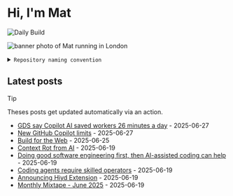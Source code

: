 # Hi, I'm Mat

![Daily Build](https://github.com/mat-0/mat-0/workflows/Daily%20Build/badge.svg)

![banner photo of Mat running in London](https://raw.githubusercontent.com/mat-0/mat-0/master/images/gh-header-image-cropped.jpg)

<details><summary><code>Repository naming convention</code></summary>
  
Repositories, where possible, are lowercase with underscores and follow the naming conventions below. 

  
- For demonstrations or proof of concepts, use the format `demo_name`.
- Boilerplate or templates are named in the format `template_name`.
  - where appropriate these are also published through GitHub pages and will be available at `username.github.io/repo_name`.
- WordPress-related content (mostly plugins) are prefixed with `wp_`.
- Twitter bots are prefixed with `bot_`.
- Standard repositories are named as they are, sometimes this might be a domain name e.g. `thechels.uk`.
</details>

## Latest posts

> [!TIP]
> Theses posts get updated automatically via an action.

<!-- blog starts -->
- [GDS say Copilot AI saved workers 26 minutes a day](https://thechels.uk/gds-say-copilot-ai-saved-workers-26-minutes-a-day) - 2025-06-27
- [New GitHub Copilot limits](https://thechels.uk/new-github-copilot-limits) - 2025-06-27
- [Build for the Web](https://thechels.uk/build-for-the-web-build-on-the-web-build-with-the-web-css-wizardry) - 2025-06-25
- [Context Rot from AI](https://thechels.uk/a-quote-from-workaccount2-on-hacker-news) - 2025-06-19
- [Doing good software engineering first, then AI-assisted coding can help](https://thechels.uk/ai-coding-skill) - 2025-06-19
- [Coding agents require skilled operators](https://thechels.uk/coding-agents-require-skilled-operators) - 2025-06-19
- [Announcing Hiyd Extension](https://thechels.uk/hiyd-extension) - 2025-06-19
- [Monthly Mixtape - June 2025](https://thechels.uk/mixtape-music-06-2025) - 2025-06-19
<!-- blog ends -->

